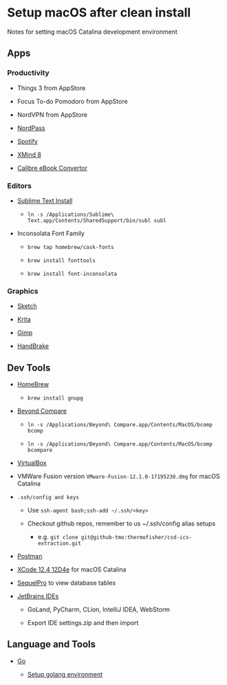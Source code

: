 # Setup macOS after clean install

Notes for setting macOS Catalina development environment

## Apps

### Productivity

* Things 3 from AppStore

* Focus To-do Pomodoro from AppStore

* NordVPN from AppStore

* [NordPass](https://nordpass.com/download/macos/)

* [Spotify](https://www.spotify.com/us/download/mac/)

* [XMind 8](https://www.xmind.net/download/xmind8/)

* [Calibre eBook Convertor](https://calibre-ebook.com/download)

### Editors

* [Sublime Text Install](https://www.sublimetext.com)

   * `ln -s /Applications/Sublime\ Text.app/Contents/SharedSupport/bin/subl subl`

* Inconsolata Font Family

   * `brew tap homebrew/cask-fonts`

   * `brew install fonttools`

   * `brew install font-inconsolata`

### Graphics

* [Sketch](https://www.sketch.com/updates/)

* [Krita](https://krita.org/en/download/krita-desktop/)

* [Gimp](https://www.gimp.org/downloads/)

* [HandBrake](https://handbrake.fr/)


## Dev Tools

* [HomeBrew](https://brew.sh)

  * `brew install gnupg`

* [Beyond Compare](https://www.scootersoftware.com/download.php)

  * `ln -s /Applications/Beyond\ Compare.app/Contents/MacOS/bcomp bcomp`

  * `ln -s /Applications/Beyond\ Compare.app/Contents/MacOS/bcomp bcompare`

* [VirtualBox](https://www.virtualbox.org/wiki/Downloads)

* VMWare Fusion version `VMware-Fusion-12.1.0-17195230.dmg` for macOS Catalina

* `.ssh/config and keys`

  * Use `ssh-agent bash;ssh-add ~/.ssh/<key>`

  * Checkout github repos, remember to us ~/.ssh/config alias setups

    * e.g. `git clone git@github-tmo:thermofisher/csd-ics-extraction.git`

* [Postman](https://www.postman.com/downloads/)

* [XCode 12.4 12D4e](https://xcodereleases.com/) for macOS Catalina

* [SequelPro](https://sequelpro.com/) to view database tables

* [JetBrains IDEs](https://www.jetbrains.com/)

  * GoLand, PyCharm, CLion, IntelliJ IDEA, WebStorm

  * Export IDE settings.zip and then import

## Language and Tools

* [Go](https://go.dev/doc/install)

  * [Setup golang environment](https://stackoverflow.com/questions/28741651/how-to-set-gopath-in-mac-os-x-10-10)

